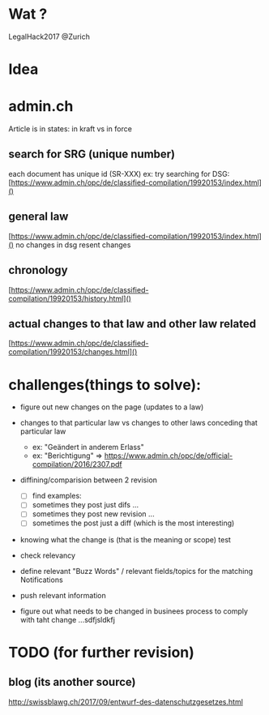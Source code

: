 # Wat ?
LegalHack2017 @Zurich

# Idea

# admin.ch
Article is in states: in kraft vs in force


## search for SRG (unique number)
each document has unique id (SR-XXX)
ex: try searching for DSG:
[https://www.admin.ch/opc/de/classified-compilation/19920153/index.html]()


## general law
[https://www.admin.ch/opc/de/classified-compilation/19920153/index.html]()
no changes in dsg resent changes

## chronology
[https://www.admin.ch/opc/de/classified-compilation/19920153/history.html]()

## actual changes to that law and other law related
[https://www.admin.ch/opc/de/classified-compilation/19920153/changes.html]()



# challenges(things to solve):
- figure out new changes on the page (updates to a law)
- changes to that particular law vs changes to other laws conceding that particular law
    - ex: "Geändert in anderem Erlass"
    - ex: "Berichtigung"  => https://www.admin.ch/opc/de/official-compilation/2016/2307.pdf
    
- diffining/comparision between 2 revision
    - [ ] find examples:
    - [ ] sometimes they post just difs ...
    - [ ] sometimes they post new revision ...
    - [ ] sometimes the post just a diff (which is the most interesting)
    
- knowing what the change is (that is the meaning or scope)
test
- check relevancy
- define relevant "Buzz Words" / relevant fields/topics for the matching Notifications
- push relevant information
- figure out what needs to be changed in businees process to comply with taht change
...sdfjsldkfj


# TODO (for further revision)
## blog (its another source)
http://swissblawg.ch/2017/09/entwurf-des-datenschutzgesetzes.html

